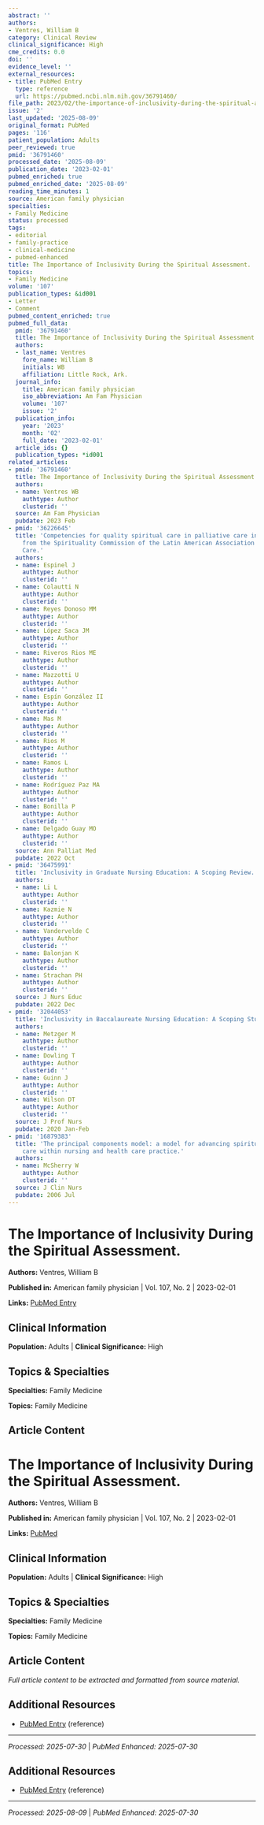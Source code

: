 ```yaml
---
abstract: ''
authors:
- Ventres, William B
category: Clinical Review
clinical_significance: High
cme_credits: 0.0
doi: ''
evidence_level: ''
external_resources:
- title: PubMed Entry
  type: reference
  url: https://pubmed.ncbi.nlm.nih.gov/36791460/
file_path: 2023/02/the-importance-of-inclusivity-during-the-spiritual-assessmen.md
issue: '2'
last_updated: '2025-08-09'
original_format: PubMed
pages: '116'
patient_population: Adults
peer_reviewed: true
pmid: '36791460'
processed_date: '2025-08-09'
publication_date: '2023-02-01'
pubmed_enriched: true
pubmed_enriched_date: '2025-08-09'
reading_time_minutes: 1
source: American family physician
specialties:
- Family Medicine
status: processed
tags:
- editorial
- family-practice
- clinical-medicine
- pubmed-enhanced
title: The Importance of Inclusivity During the Spiritual Assessment.
topics:
- Family Medicine
volume: '107'
publication_types: &id001
- Letter
- Comment
pubmed_content_enriched: true
pubmed_full_data:
  pmid: '36791460'
  title: The Importance of Inclusivity During the Spiritual Assessment.
  authors:
  - last_name: Ventres
    fore_name: William B
    initials: WB
    affiliation: Little Rock, Ark.
  journal_info:
    title: American family physician
    iso_abbreviation: Am Fam Physician
    volume: '107'
    issue: '2'
  publication_info:
    year: '2023'
    month: '02'
    full_date: '2023-02-01'
  article_ids: {}
  publication_types: *id001
related_articles:
- pmid: '36791460'
  title: The Importance of Inclusivity During the Spiritual Assessment.
  authors:
  - name: Ventres WB
    authtype: Author
    clusterid: ''
  source: Am Fam Physician
  pubdate: 2023 Feb
- pmid: '36226645'
  title: 'Competencies for quality spiritual care in palliative care in Latin America:
    from the Spirituality Commission of the Latin American Association for Palliative
    Care.'
  authors:
  - name: Espinel J
    authtype: Author
    clusterid: ''
  - name: Colautti N
    authtype: Author
    clusterid: ''
  - name: Reyes Donoso MM
    authtype: Author
    clusterid: ''
  - name: López Saca JM
    authtype: Author
    clusterid: ''
  - name: Riveros Rios ME
    authtype: Author
    clusterid: ''
  - name: Mazzotti U
    authtype: Author
    clusterid: ''
  - name: Espín González II
    authtype: Author
    clusterid: ''
  - name: Mas M
    authtype: Author
    clusterid: ''
  - name: Rios M
    authtype: Author
    clusterid: ''
  - name: Ramos L
    authtype: Author
    clusterid: ''
  - name: Rodríguez Paz MA
    authtype: Author
    clusterid: ''
  - name: Bonilla P
    authtype: Author
    clusterid: ''
  - name: Delgado Guay MO
    authtype: Author
    clusterid: ''
  source: Ann Palliat Med
  pubdate: 2022 Oct
- pmid: '36475991'
  title: 'Inclusivity in Graduate Nursing Education: A Scoping Review.'
  authors:
  - name: Li L
    authtype: Author
    clusterid: ''
  - name: Kazmie N
    authtype: Author
    clusterid: ''
  - name: Vandervelde C
    authtype: Author
    clusterid: ''
  - name: Balonjan K
    authtype: Author
    clusterid: ''
  - name: Strachan PH
    authtype: Author
    clusterid: ''
  source: J Nurs Educ
  pubdate: 2022 Dec
- pmid: '32044053'
  title: 'Inclusivity in Baccalaureate Nursing Education: A Scoping Study.'
  authors:
  - name: Metzger M
    authtype: Author
    clusterid: ''
  - name: Dowling T
    authtype: Author
    clusterid: ''
  - name: Guinn J
    authtype: Author
    clusterid: ''
  - name: Wilson DT
    authtype: Author
    clusterid: ''
  source: J Prof Nurs
  pubdate: 2020 Jan-Feb
- pmid: '16879383'
  title: 'The principal components model: a model for advancing spirituality and spiritual
    care within nursing and health care practice.'
  authors:
  - name: McSherry W
    authtype: Author
    clusterid: ''
  source: J Clin Nurs
  pubdate: 2006 Jul
---
```


# The Importance of Inclusivity During the Spiritual Assessment.

**Authors:** Ventres, William B

**Published in:** American family physician | Vol. 107, No. 2 | 2023-02-01

**Links:** [PubMed Entry](https://pubmed.ncbi.nlm.nih.gov/36791460/)

## Clinical Information

**Population:** Adults | **Clinical Significance:** High

## Topics & Specialties

**Specialties:** Family Medicine

**Topics:** Family Medicine

## Article Content

# The Importance of Inclusivity During the Spiritual Assessment.

**Authors:** Ventres, William B

**Published in:** American family physician | Vol. 107, No. 2 | 2023-02-01

**Links:** [PubMed](https://pubmed.ncbi.nlm.nih.gov/36791460/)

## Clinical Information

**Population:** Adults | **Clinical Significance:** High

## Topics & Specialties

**Specialties:** Family Medicine

**Topics:** Family Medicine

## Article Content

*Full article content to be extracted and formatted from source material.*

## Additional Resources

- [PubMed Entry](https://pubmed.ncbi.nlm.nih.gov/36791460/) (reference)

---

*Processed: 2025-07-30* | *PubMed Enhanced: 2025-07-30*

## Additional Resources

- [PubMed Entry](https://pubmed.ncbi.nlm.nih.gov/36791460/) (reference)

---

*Processed: 2025-08-09* | *PubMed Enhanced: 2025-07-30*
